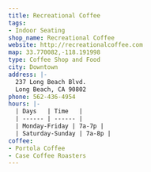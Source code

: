 ```yaml
---
title: Recreational Coffee
tags:
- Indoor Seating
shop_name: Recreational Coffee
website: http://recreationalcoffee.com
map: 33.770082,-118.191998
type: Coffee Shop and Food
city: Downtown
address: |-
  237 Long Beach Blvd.
  Long Beach, CA 90802
phone: 562-436-4954
hours: |-
  | Days   | Time   |
  | ------ | ------ |
  | Monday-Friday | 7a-7p |
  | Saturday-Sunday | 7a-8p |
coffee:
- Portola Coffee
- Case Coffee Roasters
---
```


